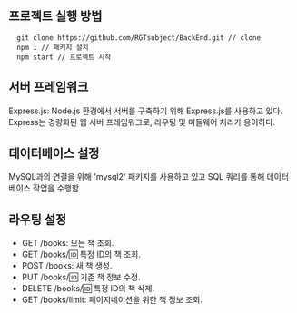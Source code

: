 ## 프로젝트 실행 방법

```
  git clone https://github.com/RGTsubject/BackEnd.git // clone
  npm i // 패키지 설치
  npm start // 프로젝트 시작
```

## 서버 프레임워크
Express.js: Node.js 환경에서 서버를 구축하기 위해 Express.js를 사용하고 있다. 
Express는 경량화된 웹 서버 프레임워크로, 라우팅 및 미들웨어 처리가 용이하다.

## 데이터베이스 설정
MySQL과의 연결을 위해 'mysql2' 패키지를 사용하고 있고 SQL 쿼리를 통해 데이터베이스 작업을 수행함

## 라우팅 설정
- GET /books: 모든 책 조회.
- GET /books/:id: 특정 ID의 책 조회.
- POST /books: 새 책 생성.
- PUT /books/:id: 기존 책 정보 수정.
- DELETE /books/:id: 특정 ID의 책 삭제.
- GET /books/limit: 페이지네이션을 위한 책 정보 조회.
